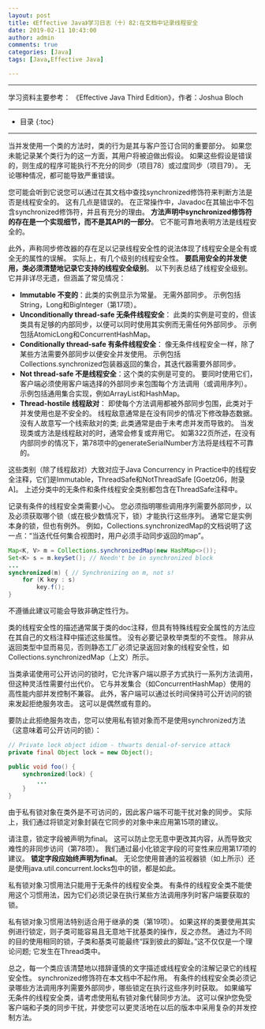 ```yaml
---
layout: post
title: 《Effective Java》学习日志（十）82:在文档中记录线程安全
date: 2019-02-11 10:43:00
author: admin
comments: true
categories: [Java]
tags: [Java,Effective Java]

---
```




<!-- more -->

------

学习资料主要参考： 《Effective Java Third Edition》，作者：Joshua Bloch

------




* 目录
{:toc}

------

当并发使用一个类的方法时，类的行为是其与客户签订合同的重要部分。 如果您未能记录某个类行为的这一方面，其用户将被迫做出假设。 如果这些假设是错误的，则生成的程序可能执行不充分的同步（项目78）或过度同步（项目79）。 无论哪种情况，都可能导致严重错误。

您可能会听到它说您可以通过在其文档中查找synchronized修饰符来判断方法是否是线程安全的。 这有几点是错误的。 在正常操作中，Javadoc在其输出中不包含synchronized修饰符，并且有充分的理由。 **方法声明中synchronized修饰符的存在是一个实现细节，而不是其API的一部分**。 它不能可靠地表明方法是线程安全的。

此外，声称同步修改器的存在足以记录线程安全性的说法体现了线程安全是全有或全无的属性的误解。 实际上，有几个级别的线程安全性。 **要启用安全的并发使用，类必须清楚地记录它支持的线程安全级别**。 以下列表总结了线程安全级别。 它并非详尽无遗，但涵盖了常见情况：

- **Immutable 不变的**：此类的实例显示为常量。 无需外部同步。 示例包括String，Long和BigInteger（第17项）。
- **Unconditionally thread-safe 无条件线程安全**： 此类的实例是可变的，但该类具有足够的内部同步，以便可以同时使用其实例而无需任何外部同步。 示例包括AtomicLong和ConcurrentHashMap。
- **Conditionally thread-safe 有条件线程安全**： 像无条件线程安全一样，除了某些方法需要外部同步以便安全并发使用。 示例包括Collections.synchronized包装器返回的集合，其迭代器需要外部同步。
- **Not thread-safe 不是线程安全**：这个类的实例是可变的。 要同时使用它们，客户端必须使用客户端选择的外部同步来包围每个方法调用（或调用序列）。 示例包括通用集合实现，例如ArrayList和HashMap。
- **Thread-hostile 线程敌对**： 即使每个方法调用都被外部同步包围，此类对于并发使用也是不安全的。 线程敌意通常是在没有同步的情况下修改静态数据。 没有人故意写一个线索敌对的类; 此类通常是由于未考虑并发而导致的。 当发现类或方法是线程敌对的时，通常会修复或弃用它。 如第322页所述，在没有内部同步的情况下，第78项中的generateSerialNumber方法将是线程不可靠的。

这些类别（除了线程敌对）大致对应于Java Concurrency in Practice中的线程安全注释，它们是Immutable，ThreadSafe和NotThreadSafe [Goetz06，附录A]。 上述分类中的无条件和条件线程安全类别都包含在ThreadSafe注释中。

记录有条件的线程安全类需要小心。 您必须指明哪些调用序列需要外部同步，以及必须获取哪个锁（或在极少数情况下，锁）才能执行这些序列。 通常它是实例本身的锁，但也有例外。 例如，Collections.synchronizedMap的文档说明了这一点：“当迭代任何集合视图时，用户必须手动同步返回的map”。

```java
Map<K, V> m = Collections.synchronizedMap(new HashMap<>());
Set<K> s = m.keySet(); // Needn't be in synchronized block
...
synchronized(m) { // Synchronizing on m, not s!
    for (K key : s)
    	key.f();
}
```

不遵循此建议可能会导致非确定性行为。

类的线程安全性的描述通常属于类的doc注释，但具有特殊线程安全属性的方法应在其自己的文档注释中描述这些属性。 没有必要记录枚举类型的不变性。 除非从返回类型中显而易见，否则静态工厂必须记录返回对象的线程安全性，如Collections.synchronizedMap（上文）所示。

当类承诺使用可公开访问的锁时，它允许客户端以原子方式执行一系列方法调用，但这种灵活性需要付出代价。 它与并发集合（如ConcurrentHashMap）使用的高性能内部并发控制不兼容。 此外，客户端可以通过长时间保持可公开访问的锁来发起拒绝服务攻击。 这可以是偶然或有意的。

要防止此拒绝服务攻击，您可以使用私有锁对象而不是使用synchronized方法（这意味着可公开访问的锁）：

```java
// Private lock object idiom - thwarts denial-of-service attack
private final Object lock = new Object();

public void foo() {
    synchronized(lock) {
    	...
    }
}
```

由于私有锁对象在类外是不可访问的，因此客户端不可能干扰对象的同步。 实际上，我们通过将锁定对象封装在它同步的对象中来应用第15项的建议。

请注意，锁定字段被声明为final。 这可以防止您无意中更改其内容，从而导致灾难性的非同步访问（第78项）。 我们通过最小化锁定字段的可变性来应用第17项的建议。 **锁定字段应始终声明为final**。 无论您使用普通的监视器锁（如上所示）还是使用java.util.concurrent.locks包中的锁，都是如此。

私有锁对象习惯用法只能用于无条件的线程安全类。 有条件的线程安全类不能使用这个习惯用法，因为它们必须记录在执行某些方法调用序列时客户端要获取的锁。

私有锁对象习惯用法特别适合用于继承的类（第19项）。 如果这样的类要使用其实例进行锁定，则子类可能容易且无意地干扰基类的操作，反之亦然。 通过为不同的目的使用相同的锁，子类和基类可能最终“踩到彼此的脚趾。”这不仅仅是一个理论问题; 它发生在Thread类中。

总之，每一个类应该清楚地以措辞谨慎的文字描述或线程安全的注解记录它的线程安全性。 synchronized修饰符在本文档中不起作用。 有条件的线程安全类必须记录哪些方法调用序列需要外部同步，哪些锁定在执行这些序列时获取。 如果编写无条件的线程安全类，请考虑使用私有锁对象代替同步方法。 这可以保护您免受客户端和子类的同步干扰，并使您可以更灵活地在以后的版本中采用复杂的并发控制方法。

